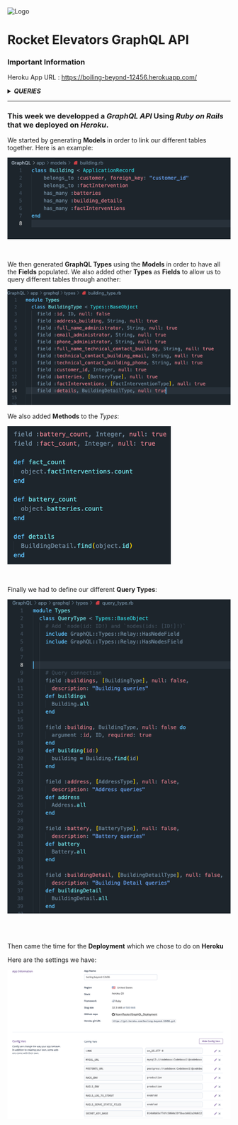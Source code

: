 <img align="center" src="https://rocketelevators-yt.com/assets/RocketElevators_images/clear_logo.png"  alt="Logo" width="850" height="200">

</br>

# Rocket Elevators GraphQL API #


### Important Information ###

Heroku App URL : https://boiling-beyond-12456.herokuapp.com/

<details>
<summary><i><b>QUERIES</b></i></summary>

```
query question1{
 factIntervention(id:4){
    building{
    addressBuilding
  }
  startOfIntervention
  endOfIntervention
 }
}
```

```
query question2{
  building(id:8){
    addressBuilding
    interventions{
      id
      startOfIntervention
      endOfIntervention
      result
    }
    customer{
      id
      companyName
      fullNameCompanyContact
      companyContactPhone
      companyContactEmail
    }
  }
```
```
query question3{
    employee(id:5){
    firstName
    lastName
    interventionsCount
    interventions{
      id
      building{
        addressBuilding
        details{
          informationKey
        }
      }
    }
  }
}
```

</details>

--------------------------------------------------------------------------------------------------------------------

### This week we developped a *GraphQL API* Using *Ruby on Rails* that we deployed on *Heroku*. ###

We started by generating **Models** in order to link our different tables together. Here is an example:

![](2021-03-19-11-53-16.png)

</br>

We then generated **GraphQL Types** using the **Models** in order to have all the **Fields** populated. We also added other **Types** as **Fields** to allow us to query different tables through another:

![](2021-03-19-11-59-52.png)

We also added **Methods** to the *Types*:

![](2021-03-19-12-01-29.png)

</br>

Finally we had to define our different **Query Types**:

![](2021-03-19-12-04-22.png)

</br>
</br>


Then came the time for the **Deployment** which we chose to do on **Heroku**

Here are the settings we have:

![](2021-03-19-12-28-38.png)

